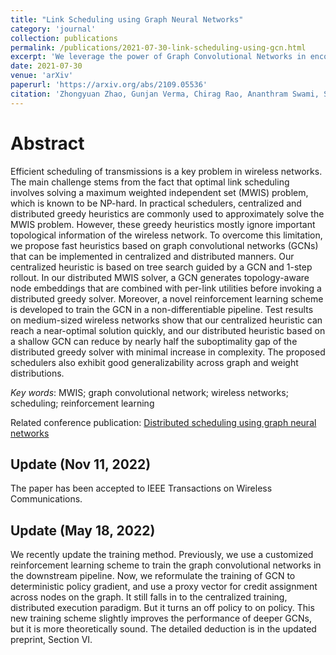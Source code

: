 ```yaml
---
title: "Link Scheduling using Graph Neural Networks"
category: 'journal'
collection: publications
permalink: /publications/2021-07-30-link-scheduling-using-gcn.html
excerpt: 'We leverage the power of Graph Convolutional Networks in encoding topological information into node embeddings, to enhance the existing algorithmic frameworks of distributed greedy scheduler as well as centralized tree search for solving maximum weighted independent set (MWIS) problem in an efficient and approximate manner. This improves the performance of both distributed and centralized link scheduling in wireless multi-hop networks.'
date: 2021-07-30
venue: 'arXiv'
paperurl: 'https://arxiv.org/abs/2109.05536'
citation: 'Zhongyuan Zhao, Gunjan Verma, Chirag Rao, Ananthram Swami, Santiago Segarra, &quot; Link Scheduling Using Graph Neural Networks,&quot; accepted to <i>IEEE Transactions on Wireless Communications</i>, Preprint arXiv:2109.05536.'
---
```


Abstract
===
Efficient scheduling of transmissions is a key problem in wireless networks. 
The main challenge stems from the fact that optimal link scheduling involves solving a maximum weighted independent set (MWIS) problem, which is known to be NP-hard. 
In practical schedulers, centralized and distributed greedy heuristics are commonly used to approximately solve the MWIS problem.
However, these greedy heuristics mostly ignore important topological information of the wireless network.
To overcome this limitation, we propose fast heuristics based on graph convolutional networks (GCNs) that can be implemented in centralized and distributed manners.
Our centralized heuristic is based on tree search guided by a GCN and 1-step rollout.
In our distributed MWIS solver, a GCN generates topology-aware node embeddings that are combined with per-link utilities before invoking a distributed greedy solver. 
Moreover, a novel reinforcement learning scheme is developed to train the GCN in a non-differentiable pipeline.
Test results on medium-sized wireless networks show that our centralized heuristic can reach a near-optimal solution quickly, and our distributed heuristic based on a shallow GCN can reduce by nearly half the suboptimality gap of the distributed greedy solver with minimal increase in complexity. 
The proposed schedulers also exhibit good generalizability across graph and weight distributions.


_Key words_: MWIS; graph convolutional network; wireless networks; scheduling; reinforcement learning

Related conference publication: [Distributed scheduling using graph neural networks](/publications/2021-01-30-DGCN.html)

## Update (Nov 11, 2022)
The paper has been accepted to IEEE Transactions on Wireless Communications.

## Update (May 18, 2022)

We recently update the training method. Previously, we use a customized reinforcement learning scheme to train the graph convolutional networks in the downstream pipeline. Now, we reformulate the training of GCN to deterministic policy gradient, and use a proxy vector for credit assignment across nodes on the graph. It still falls in to the centralized training, distributed execution paradigm. But it turns an off policy to on policy. This new training scheme slightly improves the performance of deeper GCNs, but it is more theoretically sound. The detailed deduction is in the updated preprint, Section VI. 
